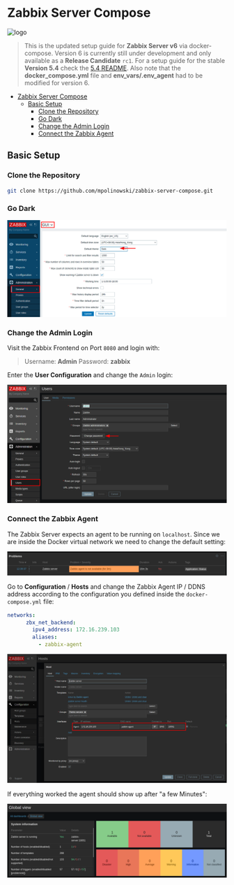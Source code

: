 # Zabbix Server Compose

![logo](https://assets.zabbix.com/img/logo/zabbix_logo_500x131.png)

> This is the updated setup guide for __Zabbix Server v6__ via docker-compose. Version 6 is currently still under development and only available as a __Release Candidate__ `rc1`. For a setup guide for the stable __Version 5.4__ check the [5.4 README](/README_v5.4.md). Also note that the __docker_compose.yml__ file and __env_vars/.env_agent__ had to be modified for version 6.

<!-- TOC -->

- [Zabbix Server Compose](#zabbix-server-compose)
  - [Basic Setup](#basic-setup)
    - [Clone the Repository](#clone-the-repository)
    - [Go Dark](#go-dark)
    - [Change the Admin Login](#change-the-admin-login)
    - [Connect the Zabbix Agent](#connect-the-zabbix-agent)

<!-- /TOC -->

## Basic Setup

### Clone the Repository

```bash
git clone https://github.com/mpolinowski/zabbix-server-compose.git
```

### Go Dark

![Zabbix Server](./snapshots/Zabbix-Server_01.png)


### Change the Admin Login

Visit the Zabbix Frontend on Port `8080` and login with:


> Username: __Admin__
> Password: __zabbix__


Enter the __User Configuration__ and change the `Admin` login:


![Zabbix Server](./snapshots/Zabbix-Server_02.png)


### Connect the Zabbix Agent


The Zabbix Server expects an agent to be running on `localhost`. Since we are inside the Docker virtual network we need to change the default setting:


![Zabbix Server](./snapshots/Zabbix-Server_03.png)


Go to __Configuration__ / __Hosts__ and change the Zabbix Agent IP / DDNS address according to the configuration you defined inside the `docker-compose.yml` file:


```yml
networks:
      zbx_net_backend:
        ipv4_address: 172.16.239.103
        aliases:
          - zabbix-agent
```


![Zabbix Server](./snapshots/Zabbix-Server_04.png)


If everything worked the agent should show up after "a few Minutes":


![Zabbix Server](./snapshots/Zabbix-Server_05.png)